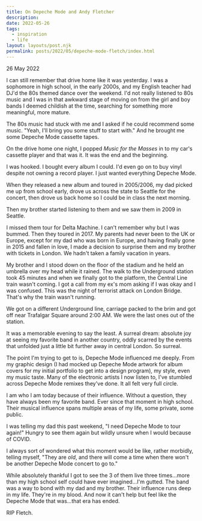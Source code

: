 ```yaml
---
title: On Depeche Mode and Andy Fletcher
description: 
date: 2022-05-26
tags:
  - inspiration 
  - life
layout: layouts/post.njk
permalink: posts/2022/05/depeche-mode-fletch/index.html
---
```


<p class="blog-post__date">26 May 2022</p>

I can still remember that drive home like it was yesterday. I was a sophomore in high school, in the early 2000s, and my English teacher had DJ'd the 80s themed dance over the weekend. I'd not really listened to 80s music and I was in that awkward stage of moving on from the girl and boy bands I deemed childish at the time, searching for something more meaningful, more mature. 

The 80s music had stuck with me and I asked if he could recommend some music. "Yeah, I'll bring you some stuff to start with." And he brought me some Depeche Mode cassette tapes. 

On the drive home one night, I popped _Music for the Masses_ in to my car's cassette player and that was it. It was the end and the beginning.

I was hooked. I bought every album I could. I'd even go on to buy vinyl despite not owning a record player. I just wanted everything Depeche Mode.

When they released a new album and toured in 2005/2006, my dad picked me up from school early, drove us across the state to Seattle for the concert, then drove us back home so I could be in class the next morning.  

Then my brother started listening to them and we saw them in 2009 in Seattle. 

I missed them tour for Delta Machine. I can't remember why but I was bummed. Then they toured in 2017. My parents had never been to the UK or Europe, except for my dad who was born in Europe, and having finally gone in 2015 and fallen in love, I made a decision to surprise them and my brother with tickets in London. We hadn't taken a family vacation in years. 

My brother and I stood down on the floor of the stadium and he held an umbrella over my head while it rained. The walk to the Underground station took 45 minutes and when we finally got to the platform, the Central Line train wasn't coming. I got a call from my ex's mom asking if I was okay and I was confused. This was the night of terrorist attack on London Bridge. That's why the train wasn't running. 

We got on a different Underground line, carriage packed to the brim and got off near Trafalgar Square around 2:00 AM. We were the last ones out of the station. 

It was a memorable evening to say the least. A surreal dream: absolute joy at seeing my favorite band in another country, oddly scarred by the events that unfolded just a little bit further away in central London.  So surreal.

The point I'm trying to get to is, Depeche Mode influenced me deeply. From my graphic design (I had mocked up Depeche Mode artwork for album covers for my initial portfolio to get into a design program), my style, even my music taste. Many of the electronic artists I now listen to, I've stumbled across Depeche Mode remixes they've done. It all felt very full circle. 

I am who I am today because of their influence. Without a question, they have always been my favorite band. Ever since that moment in high school. Their musical influence spans multiple areas of my life, some private, some public.

I was telling my dad this past weekend, "I need Depeche Mode to tour again!" Hungry to see them again but wildly unsure when I would because of COVID. 

I always sort of wondered what this moment would be like, rather morbidly, telling myself, "They are _old_, and there will come a time when there won't be another Depeche Mode concert to go to." 

While absolutely thankful I got to see the 3 of them live three times...more than my high school self could have ever imagined...I'm gutted. The band was a way to bond with my dad and my brother. Their influence runs deep in my life. They're in my blood. And now it can't help but feel like the Depeche Mode that was...that era has ended. 

RIP Fletch. 